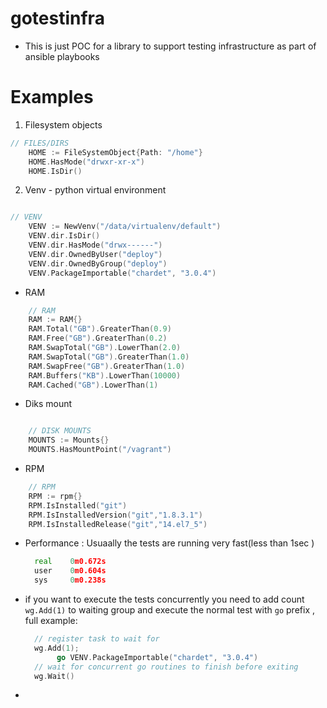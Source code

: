 # gotestinfra

- This is just POC for a library to support testing infrastructure as part of
  ansible playbooks

# Examples

1. Filesystem objects

```go
// FILES/DIRS
	HOME := FileSystemObject{Path: "/home"}	
	HOME.HasMode("drwxr-xr-x")
	HOME.IsDir()
```
2. Venv - python virtual environment

```go

// VENV
	VENV := NewVenv("/data/virtualenv/default")
	VENV.dir.IsDir()
	VENV.dir.HasMode("drwx------")
	VENV.dir.OwnedByUser("deploy")
    VENV.dir.OwnedByGroup("deploy")
    VENV.PackageImportable("chardet", "3.0.4")
```

- RAM 

```go
	// RAM
	RAM := RAM{}
	RAM.Total("GB").GreaterThan(0.9)
	RAM.Free("GB").GreaterThan(0.2)
	RAM.SwapTotal("GB").LowerThan(2.0)
	RAM.SwapTotal("GB").GreaterThan(1.0)
	RAM.SwapFree("GB").GreaterThan(1.0)
	RAM.Buffers("KB").LowerThan(10000)
	RAM.Cached("GB").LowerThan(1)

```

- Diks mount

```go

	// DISK MOUNTS
	MOUNTS := Mounts{}
	MOUNTS.HasMountPoint("/vagrant")

```

- RPM 

```go
	// RPM
	RPM := rpm{}
	RPM.IsInstalled("git")
	RPM.IsInstalledVersion("git","1.8.3.1")
	RPM.IsInstalledRelease("git","14.el7_5")
```

- Performance : Usuaally the tests are running very fast(less than 1sec )
  
  ```go
    real    0m0.672s
    user    0m0.604s
    sys     0m0.238s

  ```

- if you want to execute the tests concurrently you need to add count `wg.Add(1)` to waiting group and execute the normal test with `go` prefix , full example:
  ```go
	// register task to wait for 
	wg.Add(1); 
         go VENV.PackageImportable("chardet", "3.0.4")
    // wait for concurrent go routines to finish before exiting
	wg.Wait()
  ```
	

- 